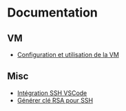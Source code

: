 # Documentation

## VM

- [Configuration et utilisation de la VM](./confVM.md)

## Misc

- [Intégration SSH VSCode](./VScodeIntegration.md)
- [Générer clé RSA pour SSH](./user-scripts/rsa.md)
